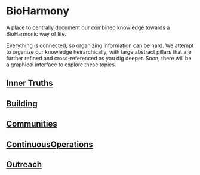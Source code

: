 # BioHarmony
A place to centrally document our combined knowledge towards a BioHarmonic way of life.

Everything is connected, so organizing information can be hard. We attempt to organize our knowledge heirarchically, with large abstract pillars that are further refined and cross-referenced as you dig deeper. Soon, there will be a graphical interface to explore these topics.

## [Inner Truths](InnerTruths.md)

## [Building](Building.md)

## [Communities](Communities.md)

## [ContinuousOperations](ContinuousOperations.md)

## [Outreach](Outreach.md)


